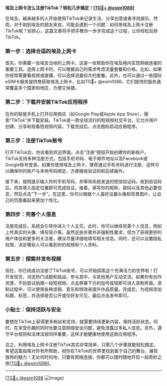 **埃及上网卡怎么注册TikTok？轻松几步搞定！[[TG💪+ @esim1088](https://t.me/s/esim1088)]**

在埃及，越来越多的人开始使用TikTok来记录生活、分享创意或者寻找娱乐。然而，对于刚到埃及的朋友来说，可能会遇到一个问题：如何用埃及上网卡注册TikTok呢？别担心，这篇文章将手把手教你一步步完成这个过程，让你轻松玩转TikTok。

### 第一步：选择合适的埃及上网卡

首先，你需要一张埃及当地的上网卡。这是一张帮助你在埃及境内实现网络连接的重要工具。选择上网卡时，可以根据自己的需求考虑流量套餐和价格。比如，如果你经常需要看视频或直播，可以选择流量较大的套餐。此外，也可以通过一些国际eSIM卡服务提供商获取埃及上网卡，比如TG💪+ @esim1088，它们提供的服务通常覆盖多个国家和地区，方便又快捷。

### 第二步：下载并安装TikTok应用程序

在你的智能手机上打开应用商店（如Google Play或Apple App Store），搜索“TikTok”并下载安装。TikTok是一款全球流行的短视频社交平台，它允许用户创建、分享和观看短视频内容。下载完成后，点击图标启动应用程序。

### 第三步：注册TikTok账号

打开TikTok后，你会看到欢迎界面。点击“注册”按钮开始创建你的新账户。TikTok支持多种注册方式，包括手机号码、电子邮件地址以及Facebook或Google账号登录。如果你使用埃及上网卡，推荐通过手机号码进行注册，这样可以确保你的账户与本地号码绑定，方便接收验证码和后续操作。

接下来，按照提示输入你的手机号码，并等待系统发送的短信验证码。收到验证码后，将其填入指定位置即可完成验证。接着，填写你的昵称、密码以及其他必要信息，然后点击“下一步”。在这里，你可以根据个人喜好设置头像和背景图片，让自己的页面看起来更加个性化。

### 第四步：完善个人信息

注册完成后，系统会引导你进入个人主页。此时，你可以继续完善个人信息，例如上传真实的头像、填写简介等。虽然这些步骤并非强制性要求，但为了获得更好的用户体验和更多的关注者，建议尽量详细地填写相关信息。同时，还可以设置隐私权限，决定哪些人可以看到你的视频和个人资料。

### 第五步：探索并发布视频

现在，你已经成功注册了TikTok账号，可以开始探索这个充满活力的世界啦！打开发现页，浏览热门话题和挑战，参与其中，与其他用户互动交流。如果你有创作灵感，不妨尝试拍摄一段短视频，点击屏幕下方的加号按钮即可进入录制界面。录制过程中，可以使用各种滤镜、音乐和特效来提升作品质量。完成后，为视频添加标题、标签，并选择是否公开或仅好友可见，最后点击发布即可。

### 小贴士：保持活跃与安全

要想在TikTok上获得更多粉丝和支持，就需要持续更新内容，保持活跃状态。同时，在享受乐趣的同时也要注意网络安全问题，避免泄露过多私人信息。另外，遵守平台规则和法律法规同样重要，这样才能健康地使用这款应用程序。

总之，利用埃及上网卡注册TikTok其实非常简单，只需几个步骤就能轻松搞定。希望这篇指南对你有所帮助，祝你在TikTok的世界里找到属于自己的舞台，展现独特的魅力！无论何时何地，只要有网络连接，你都可以随时随地开启一段奇妙之旅[[TG💪+ @esim1088](https://t.me/s/esim1088)]。

---

[[TG💪+ @esim1088](https://t.me/s/esim1088) ![Image](https://i.postimg.cc/4NQfJmqS/Snipaste-2025-05-13-00-14-12.png)]